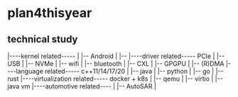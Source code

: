 # plan4thisyear
## technical study
|----kernel related-----
|                  |-- Android
|                  |-- 
|----driver related----- PCIe 
|                  |-- USB
|                  |-- NVMe
|                  |-- wifi
|                  |-- bluetooth
|                  |-- CXL
|                  |-- GPGPU
|                  |-- (R)DMA
|----language related----- c++11/14/17/20
|                  |-- java
|                  |-- python
|                  |-- go
|                  |-- rust
|----virtualization related----- docker + k8s
|                          |-- qemu
|                          |-- virtio
|                          |-- java vm
|----automotive related----
|                      |-- AutoSAR
|
